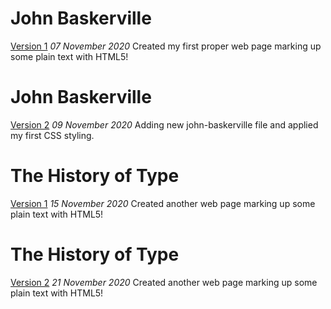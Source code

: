 John Baskerville
==================
[Version 1](https://florencealade.github.io/john-baskerville/john-baskerville.html)
*07 November 2020*
Created my first proper web page marking up some plain text with HTML5!


John Baskerville
==================
[Version 2](https://florencealade.github.io/john-baskerville/john-baskerville2)
*09 November 2020*
Adding new john-baskerville file and applied my first CSS styling.


The History of Type
==================
[Version 1](https://florencealade.github.io/type-history/type-history.html)
*15 November 2020*
Created another web page marking up some plain text with HTML5!


The History of Type
==================
[Version 2](https://florencealade.github.io/type-history/type-history2.html)
*21 November 2020*
Created another web page marking up some plain text with HTML5!
